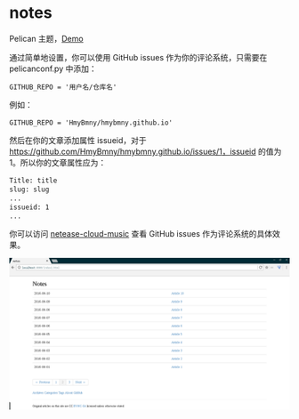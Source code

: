 # notes

Pelican 主题，[Demo](http://www.hmybmny.com/)

通过简单地设置，你可以使用 GitHub issues 作为你的评论系统，只需要在 pelicanconf.py 中添加：

```
GITHUB_REPO = '用户名/仓库名'
```

例如：

```
GITHUB_REPO = 'HmyBmny/hmybmny.github.io'
```

然后在你的文章添加属性 issueid，对于 https://github.com/HmyBmny/hmybmny.github.io/issues/1，issueid 的值为 1。所以你的文章属性应为：

```
Title: title
slug: slug
...
issueid: 1
...
```

你可以访问 [netease-cloud-music](http://www.hmybmny.com/posts/linux/2016/Jun/01/netease-cloud-music/) 查看 GitHub issues 作为评论系统的具体效果。

![screenshot](screenshot.png)
